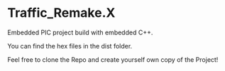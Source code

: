 Traffic_Remake.X
================

Embedded PIC project build with embedded C++.

You can find the hex files in the dist folder.

Feel free to clone the Repo and create yourself own copy of the Project!
